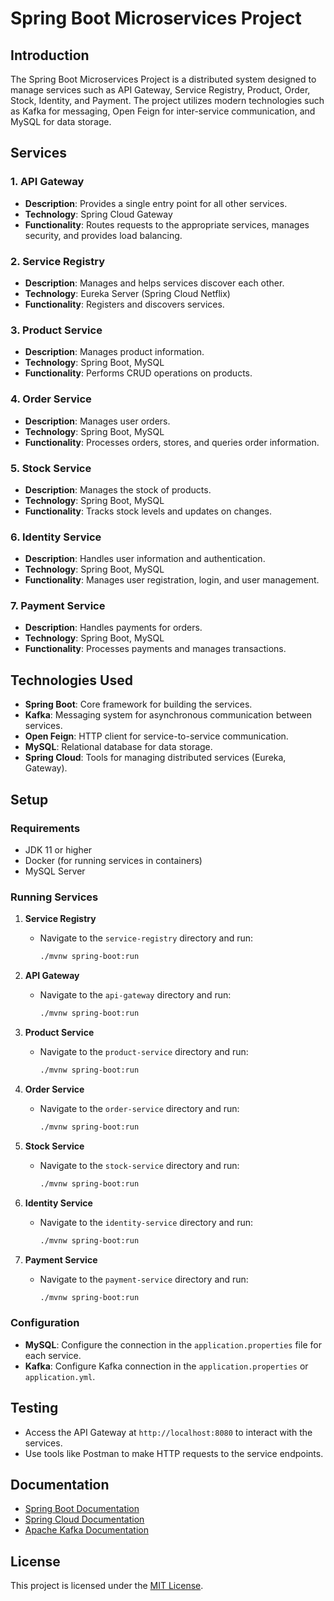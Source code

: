 # Spring Boot Microservices Project

## Introduction

The Spring Boot Microservices Project is a distributed system designed to manage services such as API Gateway, Service Registry, Product, Order, Stock, Identity, and Payment. The project utilizes modern technologies such as Kafka for messaging, Open Feign for inter-service communication, and MySQL for data storage.

## Services

### 1. API Gateway
- **Description**: Provides a single entry point for all other services.
- **Technology**: Spring Cloud Gateway
- **Functionality**: Routes requests to the appropriate services, manages security, and provides load balancing.

### 2. Service Registry
- **Description**: Manages and helps services discover each other.
- **Technology**: Eureka Server (Spring Cloud Netflix)
- **Functionality**: Registers and discovers services.

### 3. Product Service
- **Description**: Manages product information.
- **Technology**: Spring Boot, MySQL
- **Functionality**: Performs CRUD operations on products.

### 4. Order Service
- **Description**: Manages user orders.
- **Technology**: Spring Boot, MySQL
- **Functionality**: Processes orders, stores, and queries order information.

### 5. Stock Service
- **Description**: Manages the stock of products.
- **Technology**: Spring Boot, MySQL
- **Functionality**: Tracks stock levels and updates on changes.

### 6. Identity Service
- **Description**: Handles user information and authentication.
- **Technology**: Spring Boot, MySQL
- **Functionality**: Manages user registration, login, and user management.

### 7. Payment Service
- **Description**: Handles payments for orders.
- **Technology**: Spring Boot, MySQL
- **Functionality**: Processes payments and manages transactions.

## Technologies Used

- **Spring Boot**: Core framework for building the services.
- **Kafka**: Messaging system for asynchronous communication between services.
- **Open Feign**: HTTP client for service-to-service communication.
- **MySQL**: Relational database for data storage.
- **Spring Cloud**: Tools for managing distributed services (Eureka, Gateway).

## Setup

### Requirements
- JDK 11 or higher
- Docker (for running services in containers)
- MySQL Server

### Running Services
1. **Service Registry**
   - Navigate to the `service-registry` directory and run:
     ```bash
     ./mvnw spring-boot:run
     ```

2. **API Gateway**
   - Navigate to the `api-gateway` directory and run:
     ```bash
     ./mvnw spring-boot:run
     ```

3. **Product Service**
   - Navigate to the `product-service` directory and run:
     ```bash
     ./mvnw spring-boot:run
     ```

4. **Order Service**
   - Navigate to the `order-service` directory and run:
     ```bash
     ./mvnw spring-boot:run
     ```

5. **Stock Service**
   - Navigate to the `stock-service` directory and run:
     ```bash
     ./mvnw spring-boot:run
     ```

6. **Identity Service**
   - Navigate to the `identity-service` directory and run:
     ```bash
     ./mvnw spring-boot:run
     ```

7. **Payment Service**
   - Navigate to the `payment-service` directory and run:
     ```bash
     ./mvnw spring-boot:run
     ```

### Configuration

- **MySQL**: Configure the connection in the `application.properties` file for each service.
- **Kafka**: Configure Kafka connection in the `application.properties` or `application.yml`.

## Testing

- Access the API Gateway at `http://localhost:8080` to interact with the services.
- Use tools like Postman to make HTTP requests to the service endpoints.

## Documentation

- [Spring Boot Documentation](https://spring.io/projects/spring-boot)
- [Spring Cloud Documentation](https://spring.io/projects/spring-cloud)
- [Apache Kafka Documentation](https://kafka.apache.org/documentation/)

## License

This project is licensed under the [MIT License](LICENSE).
